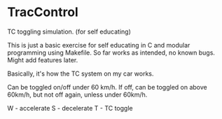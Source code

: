 # TracControl
TC toggling simulation. (for self educating)

This is just a basic exercise for self educating in C and modular programming using Makefile.
So far works as intended, no known bugs. Might add features later.

Basically, it's how the TC system on my car works. 

Can be toggled on/off under 60 km/h.
If off, can be toggled on above 60km/h, but not off again, unless under 60km/h.

W - accelerate
S - decelerate
T - TC toggle
